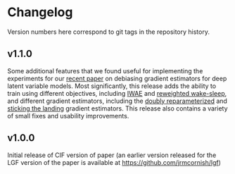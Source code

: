 # Changelog

Version numbers here correspond to git tags in the repository history.

## v1.1.0

Some additional features that we found useful for implementing the experiments for our [recent paper](http://proceedings.mlr.press/v130/shi21d.html) on debiasing gradient estimators for deep latent variable models.
Most significantly, this release adds the ability to train using different objectives, including [IWAE](https://arxiv.org/abs/1509.00519) and [reweighted wake-sleep](https://arxiv.org/abs/1406.2751), and different gradient estimators, including the [doubly reparameterized](https://arxiv.org/abs/1810.04152) and [sticking the landing](https://arxiv.org/abs/1703.09194) gradient estimators.
This release also contains a variety of small fixes and usability improvements.

## v1.0.0

Initial release of CIF version of paper (an earlier version released for the LGF version of the paper is available at https://github.com/jrmcornish/lgf)